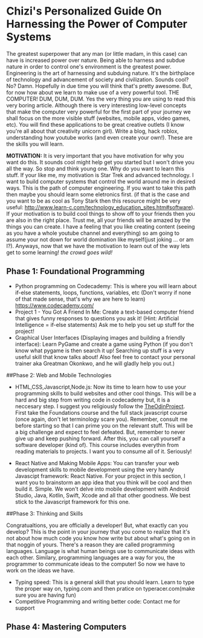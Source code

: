 # Chizi's Personalized Guide On Harnessing the Power of Computer Systems

The greatest superpower that any man (or little madam, in this case) can have is increased power over nature. Being able to harness and subdue nature in order to control one's environment is the greatest power. Engineering is the art of harnessing and subduing nature. It's the birthplace of technology and advancement of society and civilization. Sounds cool? No? Damn. Hopefully in due time you will think that's pretty awesome. But, for now how about we learn to make use of a very powerful tool. THE COMPUTER! DUM, DUM, DUM. Yes the very thing you are using to read this very boring article. Although there is very interesting low-level concepts that make the computer very powerful for the first part of your journey we shall focus on the more visible stuff (websites, mobile apps, video games, etc). You will find these applications to be great creative outlets (I know you're all about that creativity unicorn girl). Write a blog, hack roblox, understanding how youtube works (and even create your own!). These are the skills you will learn.

**MOTIVATION:** It is very important that you have motivation for why you want do this. It sounds cool might help get you started but I won't drive you all the way. So stop and think young one. Why do you want to learn this stuff. If your like me, my motivation is Star Trek and advanced technology. I want to build computer systems that control the world around me in desired ways. This is the path of computer engineering. If you want to take this path then maybe you should learn some eletronics first. (if that is the case and you want to be as cool as Tony Stark then this resource might be very useful: http://www.learn-c.com/technology_education_sites.htm#software). If your motivation is to build cool things to show off to your friends then you are also in the right place. Trust me, all your friends will be amazed by the things you can create. I have a feeling that you like creating content (seeing as you have a whole youtube channel and everything) so am going to assume your not down for world domination like myself(just joking ... or am I?). Anyways, now that we have the motivation to learn out of the way lets get to some learning! *the crowd goes wild!*

## Phase 1: Foundational Programming

- Python programming on Codecademy: This is where you will learn about if-else statements, loops, functions, variables, etc (Don't worry if none of that made sense, that's why we are here to learn) https://www.codecademy.com/
- Project 1 - You Got A Friend In Me: Create a text-based computer friend that gives funny responses to questions you ask it! (Hint: Artificial Intelligence = if-else statements) Ask me to help you set up stuff for the project!
- Graphical User Interfaces (Displaying images and building a friendly interface): Learn PyGame and create a game using Python (if you don't know what pygame is then search it up! Searching up stuff is a very useful skill that know talks about! Also feel free to contact your personal trainer aka Greatman Okonkwo, and he will gladly help you out.)

##Phase 2: Web and Mobile Technologies

- HTML,CSS,Javascript,Node.js: Now its time to learn how to use your programming skills to build websites and other cool things. This will be a hard and big step from writing code in codecademy but, it is a neccesary step. I suggest you religiously follow the <a href="https://www.theodinproject.com/courses/javascript">TheOdinProject</a>. First take the Foundations course and the full stack javascript course (once again, don't let terminology scare you). Remember, consult me before starting so that I can prime you on the relevant stuff. This will be a big challenge and expect to feel defeated. But, remember to never give up and keep pushing forward. After this, you can call yourself a software developer (kind of). This course includes everythin from reading materials to projects. I want you to consume all of it. Seriously!	

- React Native and Making Mobile Apps: You can transfer your web development skills to mobile development using the very handy Javascipt framework: React Native. For your project in this section, I want you to brainstorm an app idea that you think will be cool and then build it. Simple. We won't delve into mobile development with Android Studio, Java, Kotlin, Swift, Xcode and all that other goodness. We best stick to the Javascript framework for this one.

##Phase 3: Thinking and Skills

Congratualtions, you are officially a developer! But, what exactly can you develop? This is the point in your journey that you come to realize that it's not about how much code you know how write but about what's going on in that noggin of yours. There's a reason they are called programming languages. Language is what human beings use to communicate ideas with each other. Similary, programming languages are a way for you, the programmer to communicate ideas to the computer! So now we have to work on the ideas we have. 

- Typing speed: This is a general skill that you should learn. Learn to type the proper way on, typing.com and then pratice on typeracer.com(make sure you are having fun)
- Competitive Programming and writing better code: Contact me for support

## Phase 4: Mastering Computers 
